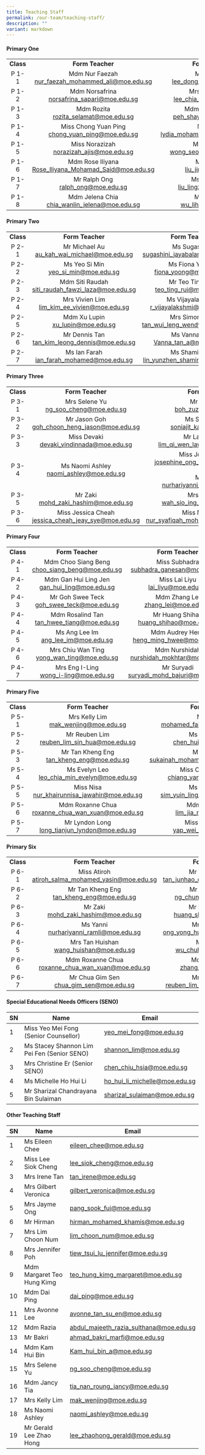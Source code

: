 ```yaml
---
title: Teaching Staff
permalink: /our-team/teaching-staff/
description: ""
variant: markdown
---
```

#### Primary One

||||
|:---:|:---:|:---:|
| **Class** | **Form Teacher** | **Form Teacher** |
| P 1-1 | Mdm Nur Faezah <br> [nur_faezah_mohammed_ali@moe.edu.sg](mailto:nur_faezah_mohammed_ali@moe.edu.sg)  | Mr Alvin Lee<br>  [lee_dong_alvin@moe.edu.sg](mailto:lee_dong_alvin@moe.edu.sg)  |
| P 1-2 | Mdm Norsafrina<br>  [norsafrina_sapari@moe.edu.sg](mailto:norsafrina_sapari@moe.edu.sg)  | Mrs Lim Chia Lin <br>  [lee_chia_lin_a@moe.edu.sg](mailto:lee_chia_lin_a@moe.edu.sg)  |
| P 1-3 |   Mdm Rozita <br> [rozita_selamat@moe.edu.sg](mailto:rozita_selamat@moe.edu.sg)  | Mdm Peh Shay Ling <br> [peh_shay_ling@moe.edu.sg](mailto:peh_shay_ling@moe.edu.sg)   |
| P 1-4 | Miss Chong Yuan Ping <br>  [chong_yuan_ping@moe.edu.sg](mailto:chong_yuan_ping@moe.edu.sg)  | Mdm Lydia<br>[lydia_mohamed_yacob@moe.edu.sg](mailto:lydia_mohamed_yacob@moe.edu.sg)  |
| P 1-5 |   Miss Norazizah <br> [norazizah_ajis@moe.edu.sg](mailto:norazizah_ajis@moe.edu.sg)  |   Mr Joel Wong <br> [wong_seow_wei@moe.edu.sg](mailto:wong_seow_wei@moe.edu.sg)  |
|  P 1-6  | Mdm Rose Iliyana  <br> [Rose_Iliyana_Mohamad_Said@moe.edu.sg](mailto:Rose_Iliyana_Mohamad_Said@moe.edu.sg)  | Mdm Liu Jin <br> [liu_jin@moe.edu.sg](mailto:liu_jin@moe.edu.sg)  |
|  P 1-7  | Mr Ralph Ong <br> [ralph_ong@moe.edu.sg](mailto:ralph_ong@moe.edu.sg) | Ms Liu Lingzhu <br>[liu_lingzhu@moe.edu.sg](mailto:liu_lingzhu@moe.edu.sg)   |
|  P 1-8  | Mdm Jelena Chia <br> [chia_wanlin_jelena@moe.edu.sg](mailto:chia_wanlin_jelena@moe.edu.sg) | Ms Wu Lihua <br>[wu_lihua@moe.edu.sg](mailto:wu_lihua@moe.edu.sg)   |



#### Primary Two

||||
|:---:|:---:|:---:|
| **Class** | **Form Teacher** | **Form Teacher** |
| P 2-1 | Mr Michael Au <br> [au_kah_wai_michael@moe.edu.sg](mailto:au_kah_wai_michael@moe.edu.sg)  | Ms Sugashini <br> [sugashini_jayabalan@moe.edu.sg](mailto:sugashini_jayabalan@moe.edu.sg)  |
| P 2-2 | Ms Yeo Si Min <br> [yeo_si_min@moe.edu.sg](mailto:yeo_si_min@moe.edu.sg)  | Ms Fiona Yoong <br>  [fiona_yoong@moe.edu.sg](mailto:fiona_yoong@moe.edu.sg)    |
| P 2-3 |   Mdm Siti Raudah <br>  [siti_raudah_fawzi_laza@moe.edu.sg](mailto:siti_raudah_fawzi_laza@moe.edu.sg)  | Mr Teo Ting Rui<br> [teo_ting_rui@moe.edu.sg](mailto:teo_ting_rui@moe.edu.sg) |
| P 2-4 | Mrs Vivien Lim  <br> [lim_kim_ee_vivien@moe.edu.sg](mailto:lim_kim_ee_vivien@moe.edu.sg)   |  Ms Vijayalakshmi <br> [r_vijayalakshmi@moe.edu.sg](mailto:r_vijayalakshmi@moe.edu.sg)  |
| P 2-5 | Mdm Xu Lupin  <br> [xu_lupin@moe.edu.sg](mailto:xu_lupin@moe.edu.sg) | Mrs Simon Foo  <br> [tan_wui_leng_wendy@moe.edu.sg](mailto:tan_wui_leng_wendy@moe.edu.sg)  |
| P 2-6  |  Mr Dennis Tan  <br>  [tan_kim_leong_dennis@moe.edu.sg](mailto:tan_kim_leong_dennis@moe.edu.sg) | Ms Vanna Tan <br>  [Vanna_tan_a@moe.edu.sg](mailto:Vanna_tan_a@moe.edu.sg) |
| P 2-7 | Ms Ian Farah<br>  [ian_farah_mohamed@moe.edu.sg](mailto:ian_farah_mohamed@moe.edu.sg)   | Ms Shamin Lin  <br> [lin_yunzhen_shamin@moe.edu.sg](mailto:lin_yunzhen_shamin@moe.edu.sg)  |




#### Primary Three

||||
|:---:|:---:|:---:|
| **Class** | **Form Teacher** | **Form Teacher** |
| P 3-1  | Mrs Selene Yu <br> [ng_soo_cheng@moe.edu.sg](mailto:ng_soo_cheng@moe.edu.sg)  | Mr Boh Zuze<br> [boh_zuze@moe.edu.sg](mailto:boh_zuze@moe.edu.sg) |
| P 3-2 | Mr Jason Goh  <br> [goh_choon_heng_jason@moe.edu.sg](mailto:goh_choon_heng_jason@moe.edu.sg) | Ms Soniajit Kaur<br> [soniajit_kaur@moe.edu.sg](mailto:soniajit_kaur@moe.edu.sg) |
| P 3-3 | Miss Devaki <br> [devaki_vindinnada@moe.edu.sg](mailto:devaki_vindinnada@moe.edu.sg)    | Mr Lawrence Lim  <br>  [lim_qi_wen_lawrence@moe.edu.sg](mailto:lim_qi_wen_lawrence@moe.edu.sg)    |
| P 3-4 | Ms Naomi Ashley <br> [naomi_ashley@moe.edu.sg](mailto:naomi_ashley@moe.edu.sg) | Miss Josephine Ong <br> [josephine_ong_yan_ting@moe.edu.sg](mailto:josephine_ong_yan_ting@moe.edu.sg)<br><br>Ms Yanni <br> [nurhariyanni_ramli@moe.edu.sg](mailto:nurhariyanni_ramli@moe.edu.sg) |
| P 3-5 | Mr Zaki <br> [mohd_zaki_hashim@moe.edu.sg](mailto:mohd_zaki_hashim@moe.edu.sg) |Mrs Cindy Lim <br> [wah_sio_ing_cindy@moe.edu.sg](mailto:wah_sio_ing_cindy@moe.edu.sg) 
| P 3-6 | Miss Jessica Cheah <br> [jessica_cheah_jeay_sye@moe.edu.sg](mailto:jessica_cheah_jeay_sye@moe.edu.sg)   | Miss Nur Syafiqah  <br>  [nur_syafiqah_mohamed_shah@moe.edu.sg](mailto:nur_syafiqah_mohamed_shah@moe.edu.sg) |


#### Primary Four

||||
|:---:|:---:|:---:|
| **Class** | **Form Teacher** | **Form Teacher** |
| P 4-1 | Mdm Choo Siang Beng <br> [choo_siang_beng@moe.edu.sg](mailto:choo_siang_beng@moe.edu.sg)  | Miss Subhadra  <br>[subhadra_ganesan@moe.edu.sg](mailto:subhadra_ganesan@moe.edu.sg)  |
| P 4-2 | Mdm Gan Hui Ling Jen<br> [gan_hui_ling@moe.edu.sg](mailto:gan_hui_ling@moe.edu.sg)  | Miss Lai Liyu<br> [lai_liyu@moe.edu.sg](mailto:lai_liyu@moe.edu.sg)  |
| P 4-3 |  Mr Goh Swee Teck <br> [goh_swee_teck@moe.edu.sg](mailto:goh_swee_teck@moe.edu.sg)  |  Mdm Zhang Lei <br> [zhang_lei@moe.edu.sg](mailto:zhang_lei@moe.edu.sg)  |
|  P 4-4 | Mdm Rosalind Tan <br> [tan_hwee_tiang@moe.edu.sg](mailto:tan_hwee_tiang@moe.edu.sg) |    Mr Huang Shihao <br> [huang_shihao@moe.edu.sg](mailto:huang_shihao@moe.edu.sg)  |
|  P 4-5  | Ms Ang Lee Im <br> [ang_lee_im@moe.edu.sg](mailto:ang_lee_im@moe.edu.sg)  | Mdm Audrey Heng <br> [heng_ming_hwee@moe.edu.sg](mailto:heng_ming_hwee@moe.edu.sg)  |
| P 4-6 | Mrs Chiu Wan Ting <br> [yong_wan_ting@moe.edu.sg](mailto:yong_wan_ting@moe.edu.sg)  | Mdm Nurshidah   <br> [nurshidah_mokhtar@moe.edu.sg](mailto:nurshidah_mokhtar@moe.edu.sg)  |
|P 4-7 | Mrs Eng I-Ling<br> [wong_i-ling@moe.edu.sg](mailto:wong_i-ling@moe.edu.sg)  | Mr Suryadi  <br> [suryadi_mohd_bajuri@moe.edu.sg](mailto:suryadi_mohd_bajuri@moe.edu.sg)  |


#### Primary Five

||||
|:---:|:---:|:---:|
| **Class** | **Form Teacher** | **Form Teacher** |
| P 5-1 | Mrs Kelly Lim <br>  [mak_wenjing@moe.edu.sg](mailto:mak_wenjing@moe.edu.sg)  |  Mr Faizan  <br> [mohamed_faizan_juli@moe.edu.sg](mailto:mohamed_faizan_juli@moe.edu.sg)   |
| P 5-2 | Mr Reuben Lim <br> [reuben_lim_sin_hua@moe.edu.sg](mailto:reuben_lim_sin_hua@moe.edu.sg)  | Ms Tan Hui Min <br> [chen_huimin@moe.edu.sg](mailto:chen_huimin@moe.edu.sg)  |
|  P 5-3  | Mr Tan Kheng Eng <br>  [tan_kheng_eng@moe.edu.sg](mailto:tan_kheng_eng@moe.edu.sg)   | Ms Sukainah <br>[sukainah_mohamed_mohsen@moe.edu.sg](mailto:sukainah_mohamed_mohsen@moe.edu.sg)   |
|  P 5-4  |   Ms Evelyn Leo <br> [leo_chia_min_evelyn@moe.edu.sg](mailto:leo_chia_min_evelyn@moe.edu.sg)  | Miss Chiang Yan Sing <br> [chiang_yan_sing@moe.edu.sg](mailto:chiang_yan_sing@moe.edu.sg) |
| P 5-5 |  Miss Nisa<br>   [nur_khairunnisa_jawahir@moe.edu.sg](mailto:nur_khairunnisa_jawahir@moe.edu.sg) | Ms Adeline Sim<br>   [sim_yuin_ling_adeline@moe.edu.sg](mailto:sim_yuin_ling_adeline@moe.edu.sg)   |
| P 5-6 |  Mdm Roxanne Chua<br> [roxanne_chua_wan_xuan@moe.edu.sg](mailto:roxanne_chua_wan_xuan@moe.edu.sg)  | Mdm Lim Jia Min <br>  [lim_jia_min@moe.edu.sg](mailto:lim_jia_min@moe.edu.sg) |
| P 5-7 |  Mr Lyndon Long<br> [long_tianjun_lyndon@moe.edu.sg](mailto:long_tianjun_lyndon@moe.edu.sg)  | Miss Yap Wei Tien <br>  [yap_wei_tien@moe.edu.sg](mailto:yap_wei_tien@moe.edu.sg) |

#### Primary Six

||||
|:---:|:---:|:---:|
| **Class** | **Form Teacher** | **Form Teacher** |
| P 6-1 | Miss Atiroh  <br>  [atiroh_salma_mohamed_yasin@moe.edu.sg](mailto:atiroh_salma_mohamed_yasin@moe.edu.sg)  | Mr Desmond Tan <br> [tan_junhao_desmond@moe.edu.sg](mailto:tan_junhao_desmond@moe.edu.sg) <br>   |
|  P 6-2  | Mr Tan Kheng Eng <br>  [tan_kheng_eng@moe.edu.sg](mailto:tan_kheng_eng@moe.edu.sg)   | Mr Ng Chun Hao <br> [ng_chun_hao@moe.edu.sg](mailto:ng_chun_hao@moe.edu.sg)  |
| P 6-3 | Mr Zaki <br>  [mohd_zaki_hashim@moe.edu.sg](mailto:mohd_zaki_hashim@moe.edu.sg)  | Mr Huang Shihao<br>[huang_shihao@moe.edu.sg](mailto:huang_shihao@moe.edu.sg)  |
| P 6-4 | Ms Yanni <br> [nurhariyanni_ramli@moe.edu.sg](mailto:nurhariyanni_ramli@moe.edu.sg)  | Mr Nelson Ong  <br> [ong_yong_hui_nelson@moe.edu.sg](mailto:ong_yong_hui_nelson@moe.edu.sg) |
|  P 6-5 | Mrs Tan Huishan <br> [wang_huishan@moe.edu.sg](mailto:wang_huishan@moe.edu.sg)   | Mr John Wu <br>  [wu_chuheng@moe.edu.sg](mailto:wu_chuheng@moe.edu.sg)  |
| P 6-6 |   Mdm Roxanne Chua <br> [roxanne_chua_wan_xuan@moe.edu.sg](mailto:roxanne_chua_wan_xuan@moe.edu.sg)  | Mdm Zhang Lei <br>  [zhang_lei@moe.edu.sg](mailto:zhang_lei@moe.edu.sg) | 
| P 6-7 |   Mr Chua Gim Sen <br> [chua_gim_sen@moe.edu.sg](mailto:chua_gim_sen@moe.edu.sg)  | Mr Reuben Lim <br>  [reuben_lim_sin_hua@moe.edu.sg](mailto:reuben_lim_sin_hua@moe.edu.sg) | 

#### Special Educational Needs Officers (SENO)



| SN | Name | Email |
| -------- | -------- | -------- |
| 1 | Miss Yeo Mei Fong (Senior Counsellor)    | [yeo_mei_fong@moe.edu.sg](mailto:yeo_mei_fong@moe.edu.sg)   |  
| 2 | Ms Stacey Shannon Lim Pei Fen (Senior SENO)   | [shannon_lim@moe.edu.sg](mailto:shannon_lim@moe.edu.sg)   | 
| 3 | Mrs Christine Er (Senior SENO)   | [chen_chiu_hsia@moe.edu.sg](mailto:chen_chiu_hsia@moe.edu.sg) | 
| 4 | Ms Michelle Ho Hui Li  | [ho_hui_li_michelle@moe.edu.sg](mailto:ho_hui_li_michelle@moe.edu.sg)   | 
| 5 | Mr Sharizal Chandrayana Bin Sulaiman | [sharizal_sulaiman@moe.edu.sg](mailto:sharizal_sulaiman@moe.edu.sg)   | 










#### Other Teaching Staff




| SN | Name | Email |
| -------- | -------- | -------- |
| 1     | Ms Eileen Chee    | [eileen_chee@moe.edu.sg](mailto:eileen_chee@moe.edu.sg)    |
| 2     | Miss Lee Siok Cheng      | [lee_siok_cheng@moe.edu.sg](mailto:lee_siok_cheng@moe.edu.sg)    |
| 3     | Mrs Irene Tan    | [tan_irene@moe.edu.sg](mailto:tan_irene@moe.edu.sg)      |
| 4     | Mrs Gilbert Veronica    | [gilbert_veronica@moe.edu.sg](mailto:gilbert_veronica@moe.edu.sg)      |
| 5     | Mrs Jayme Ong  | [pang_sook_fui@moe.edu.sg](mailto:pang_sook_fui@moe.edu.sg)      |
| 6     | Mr Hirman     | [hirman_mohamed_khamis@moe.edu.sg ](mailto:hirman_mohamed_khamis@moe.edu.sg)      |
| 7     | Mrs Lim Choon Num    | [lim_choon_num@moe.edu.sg ](mailto:lim_choon_num@moe.edu.sg)      |
| 8     | Mrs Jennifer Poh    | [tiew_tsui_lu_jennifer@moe.edu.sg](mailto:tiew_tsui_lu_jennifer@moe.edu.sg)      |
| 9     | Mdm Margaret Teo Hung Kimg    | [teo_hung_kimg_margaret@moe.edu.sg](mailto:teo_hung_kimg_margaret@moe.edu.sg)      |
| 10     | Mdm Dai Ping    | [dai_ping@moe.edu.sg](mailto:dai_ping@moe.edu.sg)      |
| 11     | Mrs Avonne Lee    | [avonne_tan_su_en@moe.edu.sg](mailto:avonne_tan_su_en@moe.edu.sg)      |
| 12     |  Mdm Razia  | [abdul_majeeth_razia_sulthana@moe.edu.sg](mailto:abdul_majeeth_razia_sulthana@moe.edu.sg)     |
| 13     | Mr Bakri  | [ahmad_bakri_marfi@moe.edu.sg](mailto:ahmad_bakri_marfi@moe.edu.sg)     |
| 14     | Mdm Kam Hui Bin  | [Kam_hui_bin_a@moe.edu.sg](mailto:Kam_hui_bin_a@moe.edu.sg)     |
| 15     | Mrs Selene Yu  | [ng_soo_cheng@moe.edu.sg](mailto:ng_soo_cheng@moe.edu.sg)     |
| 16     | Mdm Jancy Tia  | [tia_nan_roung_jancy@moe.edu.sg](mailto:tia_nan_roung_jancy@moe.edu.sg)     |
| 17     | Mrs Kelly Lim | [mak_wenjing@moe.edu.sg](mailto:mak_wenjing@moe.edu.sg)     |
| 18     | Ms Naomi Ashley | [naomi_ashley@moe.edu.sg](mailto:naomi_ashley@moe.edu.sg)     |
| 19     | Mr Gerald Lee Zhao Hong | [lee_zhaohong_gerald@moe.edu.sg](mailto:lee_zhaohong_gerald@moe.edu.sg)     |